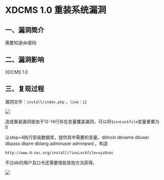 XDCMS 1.0 重装系统漏洞
======================

一、漏洞简介
------------

需要知道db密码

二、漏洞影响
------------

XDCMS 1.0

三、复现过程
------------

漏洞文件：`install/index.php` ，`line：12`

![](./resource/XDCMS1.0重装系统漏洞/media/rId24.jpg)

造成重装漏洞是由于12-14行存在变量覆盖漏洞，可以将`$insLockfile`变量重置为0

让step=4执行安装数据库，提供其中需要的变量。dbhost dbname dbuser dbpass
dbpre dblang adminuser adminpwd 。构造

    http://www.0-sec.org/install/?insLockfile=xyz0sec

不过db的用户及口令还需要借助其他方法获得。

![](./resource/XDCMS1.0重装系统漏洞/media/rId25.jpg)
